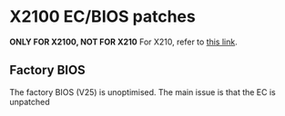 # X2100 EC/BIOS patches
**ONLY FOR X2100, NOT FOR X210**
For X210, refer to [this link](https://github.com/harrykipper/x210/blob/master/README.md).

## Factory BIOS
The factory BIOS (V25) is unoptimised. The main issue is that the EC is unpatched 
